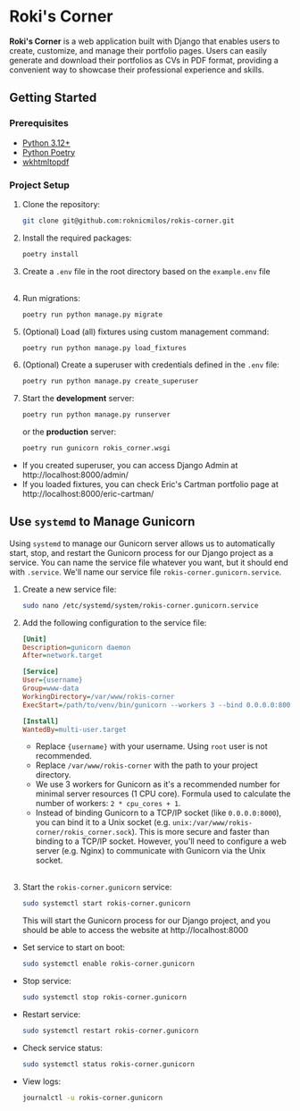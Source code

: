 # Roki's Corner

**Roki's Corner** is a web application built with Django that enables users to
create, customize, and manage their portfolio pages. Users can easily generate
and download their portfolios as CVs in PDF format, providing a convenient way
to showcase their professional experience and skills.

## Getting Started

### Prerequisites

- [Python 3.12+](https://www.python.org/)
- [Python Poetry](https://python-poetry.org/)
- [wkhtmltopdf](https://wkhtmltopdf.org/)

### Project Setup

1. Clone the repository:
    ```bash
    git clone git@github.com:roknicmilos/rokis-corner.git
    ```

2. Install the required packages:
    ```bash
    poetry install
    ```

3. Create a `.env` file in the root directory based on the `example.env` file
   <br/><br/>

4. Run migrations:
    ```bash
    poetry run python manage.py migrate
    ```

5. (Optional) Load (all) fixtures using custom management command:
    ```bash
    poetry run python manage.py load_fixtures
    ```
6. (Optional) Create a superuser with credentials defined in the `.env` file:
    ```bash
    poetry run python manage.py create_superuser
    ```

7. Start the **development** server:
    ```bash
    poetry run python manage.py runserver
    ```
   or the **production** server:
    ```bash
    poetry run gunicorn rokis_corner.wsgi
    ```

- If you created superuser, you can access Django Admin
  at http://localhost:8000/admin/
- If you loaded fixtures, you can check Eric's Cartman portfolio page
  at http://localhost:8000/eric-cartman/

## Use `systemd` to Manage Gunicorn

Using `systemd` to manage our Gunicorn server allows us to automatically start,
stop, and restart the Gunicorn process for our Django project as a service.
You can name the service file whatever you want, but it should end with
`.service`. We'll name our service file `rokis-corner.gunicorn.service`.

1. Create a new service file:
    ```bash
    sudo nano /etc/systemd/system/rokis-corner.gunicorn.service
    ```
2. Add the following configuration to the service file:
    ```ini
    [Unit]
    Description=gunicorn daemon
    After=network.target
    
    [Service]
    User={username}
    Group=www-data
    WorkingDirectory=/var/www/rokis-corner
    ExecStart=/path/to/venv/bin/gunicorn --workers 3 --bind 0.0.0.0:8000 rokis_corner.wsgi:application
    
    [Install]
    WantedBy=multi-user.target
    ```
    - Replace `{username}` with your username. Using `root` user is not
      recommended.
    - Replace `/var/www/rokis-corner` with the path to your project directory.
    - We use 3 workers for Gunicorn as it's a recommended number for minimal
      server resources (1 CPU core). Formula used to calculate the number of
      workers: `2 * cpu_cores + 1`.
    - Instead of binding Gunicorn to a TCP/IP socket (like `0.0.0.0:8000`), you
      can bind it to a Unix socket (e.g.
      `unix:/var/www/rokis-corner/rokis_corner.sock`). This is more secure and
      faster than binding to a TCP/IP socket. However, you'll need to configure
      a web server (e.g. Nginx) to communicate with Gunicorn via the Unix
      socket.
      <br/><br/>

3. Start the `rokis-corner.gunicorn` service:
    ```bash
    sudo systemctl start rokis-corner.gunicorn
    ```
   This will start the Gunicorn process for our Django project, and you
   should be able to access the website at http://localhost:8000

- Set service to start on boot:
  ```bash
  sudo systemctl enable rokis-corner.gunicorn
  ```
- Stop service:
  ```bash
  sudo systemctl stop rokis-corner.gunicorn
  ```
- Restart service:
  ```bash
  sudo systemctl restart rokis-corner.gunicorn
  ```
- Check service status:
  ```bash
  sudo systemctl status rokis-corner.gunicorn
  ```
- View logs:
    ```bash
    journalctl -u rokis-corner.gunicorn
    ```
